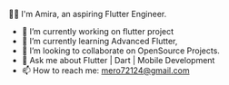 

🙋‍♂️ I'm Amira, an aspiring Flutter Engineer. 



- 🔭 I’m currently working on flutter project
- 🌱 I’m currently learning Advanced Flutter,
- 👯 I’m looking to collaborate on OpenSource Projects.
- 💬 Ask me about Flutter | Dart | Mobile Development
- 📫 How to reach me: mero72124@gmail.com




